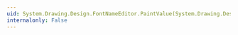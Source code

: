 ```yaml
---
uid: System.Drawing.Design.FontNameEditor.PaintValue(System.Drawing.Design.PaintValueEventArgs)
internalonly: False
---
```

